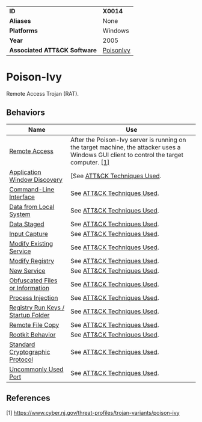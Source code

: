 |||
|---------|------------------------|
|**ID**|**X0014**|
|**Aliases**|None|
|**Platforms**|Windows|
|**Year**| 2005 |
|**Associated ATT&CK Software**|[PoisonIvy](https://attack.mitre.org/software/S0012/)|


Poison-Ivy
==========
Remote Access Trojan (RAT).

Behaviors
---------
|Name|Use|
|---------------------|-------------------------------------------------------|
|[Remote Access](https://github.com/MBCProject/mbc-markdown/blob/master/impact/remote-access.md)|After the Poison-Ivy server is running on the target machine, the attacker uses a Windows GUI client to control the target computer. [[1]](#1)|
|[Application Window Discovery](https://github.com/MBCProject/mbc-markdown/blob/master/discovery/app-window-discover.md)|[See [ATT&CK Techniques Used](https://attack.mitre.org/software/S0012/).|
|[Command-Line Interface](https://github.com/MBCProject/mbc-markdown/blob/master/execution/command-line.md)|See [ATT&CK Techniques Used](https://attack.mitre.org/software/S0012/).|
|[Data from Local System](https://github.com/MBCProject/mbc-markdown/blob/master/collection/data-local-system.md)|See [ATT&CK Techniques Used](https://attack.mitre.org/software/S0012/).|
|[Data Staged](https://github.com/MBCProject/mbc-markdown/blob/master/collection/data-staged.md)|See [ATT&CK Techniques Used](https://attack.mitre.org/software/S0012/).|
|[Input Capture](https://github.com/MBCProject/mbc-markdown/blob/master/collection/input-capture.md)|See [ATT&CK Techniques Used](https://attack.mitre.org/software/S0012/).|
|[Modify Existing Service](https://github.com/MBCProject/mbc-markdown/blob/master/persistence/modify-service.md)|See [ATT&CK Techniques Used](https://attack.mitre.org/software/S0012/).|
|[Modify Registry](https://github.com/MBCProject/mbc-markdown/blob/master/defense-evasion/modify-reg.md)|See [ATT&CK Techniques Used](https://attack.mitre.org/software/S0012/).|
|[New Service](https://github.com/MBCProject/mbc-markdown/blob/master/persistence/new-service.md)|See [ATT&CK Techniques Used](https://attack.mitre.org/software/S0012/).|
|[Obfuscated Files or Information](https://github.com/MBCProject/mbc-markdown/blob/master/defense-evasion/obfuscate-files.md)|See [ATT&CK Techniques Used](https://attack.mitre.org/software/S0012/).|
|[Process Injection](https://github.com/MBCProject/mbc-markdown/blob/master/defense-evasion/process-inject.md)|See [ATT&CK Techniques Used](https://attack.mitre.org/software/S0012/).|
|[Registry Run Keys / Startup Folder](https://github.com/MBCProject/mbc-markdown/blob/master/persistence/registry-run-startup.md)|See [ATT&CK Techniques Used](https://attack.mitre.org/software/S0012/).|
|[Remote File Copy](https://github.com/MBCProject/mbc-markdown/blob/master/command-and-control/remote-file-copy.md)|See [ATT&CK Techniques Used](https://attack.mitre.org/software/S0012/).|
|[Rootkit Behavior](https://github.com/MBCProject/mbc-markdown/blob/master/defense-evasion/rootkit-behavior.md)|See [ATT&CK Techniques Used](https://attack.mitre.org/software/S0012/).|
|[Standard Cryptographic Protocol](https://github.com/MBCProject/mbc-markdown/blob/master/command-and-control/std-crypto-protocol.md)|See [ATT&CK Techniques Used](https://attack.mitre.org/software/S0012/).|
|[Uncommonly Used Port](https://github.com/MBCProject/mbc-markdown/blob/master/command-and-control/uncommon-port.md)|See [ATT&CK Techniques Used](https://attack.mitre.org/software/S0012/).|

References
----------
<a name="1">[1]</a> https://www.cyber.nj.gov/threat-profiles/trojan-variants/poison-ivy
 